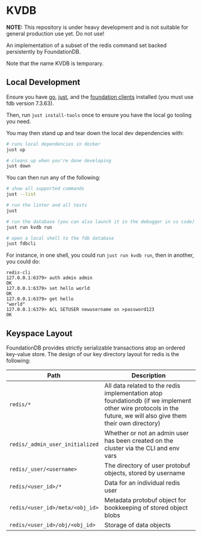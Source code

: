 # KVDB

**NOTE:** This repository is under heavy development and is not suitable for general production use yet. Do not use!

An implementation of a subset of the redis command set backed persistently by FoundationDB.

Note that the name KVDB is temporary.

## Local Development

Ensure you have [go](https://go.dev), [just](https://github.com/casey/just), and the [foundation clients](https://github.com/apple/foundationdb/releases/tag/7.3.63) installed (you must use fdb version 7.3.63).

Then, run `just install-tools` once to ensure you have the local go tooling you need.

You may then stand up and tear down the local dev dependencies with:

```bash
# runs local dependencies in docker
just up

# cleans up when you're done developing
just down
```

You can then run any of the following:

```bash
# show all supported commands
just --list

# run the linter and all tests
just

# run the database (you can also launch it in the debugger in vs code)
just run kvdb run

# open a local shell to the fdb database
just fdbcli
```

For instance, in one shell, you could run `just run kvdb run`, then in another, you could do:

```
redis-cli
127.0.0.1:6379> auth admin admin
OK
127.0.0.1:6379> set hello world
OK
127.0.0.1:6379> get hello
"world"
127.0.0.1:6379> ACL SETUSER newusername on >password123
OK
```

## Keyspace Layout

FoundationDB provides strictly serializable transactions atop an ordered key-value store. The design of our key directory layout for redis is the following:

|Path|Description|
|-|-|
|`redis/*`|All data related to the redis implementation atop foundationdb (if we implement other wire protocols in the future, we will also give them their own directory)|
|`redis/_admin_user_initialized`|Whether or not an admin user has been created on the cluster via the CLI and env vars|
|`redis/_user/<username>`|The directory of user protobuf objects, stored by username|
|`redis/<user_id>/*`|Data for an individual redis user|
|`redis/<user_id>/meta/<obj_id>`|Metadata protobuf object for bookkeeping of stored object blobs|
|`redis/<user_id>/obj/<obj_id>`|Storage of data objects|
